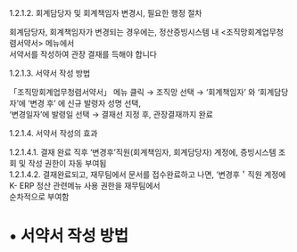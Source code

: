 1.2.1.2. 회계담당자 및 회계책임자 변경시, 필요한 행정 절차

  

회계담당자, 회계책임자가 변경되는 경우에는, 정산증빙시스템 내 <조직망회계업무청렴서약서> 메뉴에서  
서약서를 작성하여 관장 결재를 득해야 합니다

1.2.1.3. 서약서 작성 방법

  

「조직망회계업무청렴서약서」 메뉴 클릭 → 조직망 선택 → ‘회계책임자’ 와 ‘회계담당자’에 ‘변경 후’ 에 신규 발령자 성명 선택,  
‘변경일자’에 발령일 선택 → 결재선 지정 후, 관장결재까지 완료

1.2.1.4. 서약서 작성의 효과

  

1.2.1.4.1. 결재 완료 직후 ‘변경후’직원(회계책임자, 회계담당자) 계정에, 증빙시스템 조회 및 작성 권한이 자동 부여됨  
1.2.1.4.2. 결재완료되고, 재무팀에서 문서를 접수완료하고 나면, ‘변경후＇직원 계정에 K- ERP 정산 관련메뉴 사용 권한을 재무팀에서  
순차적으로 부여함

  

• 서약서 작성 방법
===========